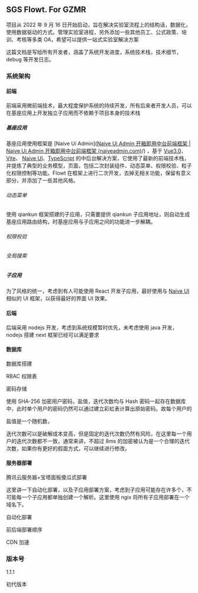 ## SGS Flowt. For GZMR

项目从 2022 年 9 月 16 日开始启动，旨在解决实验室流程上的结构话，数据化，使用数据驱动的方式。管理实验室进程，另外添加一些其他员工、公式政策、培训、考核等多类 OA，希望可以提供一站式实验室解决方案

这篇文档是写给所有开发者，涵盖了系统开发进度，系统技术栈，技术细节，debug 等开发日志。

### 系统架构

#### 前端

前端采用微前端技术，最大程度保护系统的持续开发，所有后来者开发人员，可以在基座应用上开发独立子应用而不依赖于项目本身的技术栈

##### 基座应用

基座应用使用框架是 [Naive Ui Admin]([Naive Ui Admin 开箱即用中台前端框架 | Naive Ui Admin 开箱即用中台前端框架 (naiveadmin.com)](https://docs.naiveadmin.com/)/) ，基于 [Vue3.0](https://github.com/vuejs/vue-next)、[Vite](https://github.com/vitejs/vite)、 [Naive UI](https://www.naiveui.com/)、[TypeScript](https://www.typescriptlang.org/) 的中后台解决方案，它使用了最新的前端技术栈，并提炼了典型的业务模型，页面，包括二次封装组件、动态菜单、权限校验、粒子化权限控制等功能。Flowt 在框架上进行二次开发，去掉无相关功能，保留有意义部分，并添加了一些其他风格。

###### 动态菜单

使用 qiankun 框架搭建的子应用，只需要提供 qiankun 子应用地址，则自动生成基座应用路由结构，时基座应用与子应用之间的功能进一步解耦。

###### 权限校验

###### 全局搜索

##### 子应用

为了风格的统一，考虑到有人可能使用 React 开发子应用，最好使用与 [Naive UI](https://www.naiveui.com/) 相似的 UI 框架，以获得最好的界面 UI 效果。

#### 后端

后端采用 nodejs 开发，考虑到系统规模暂时优先，未考虑使用 java 开发，nodejs 搭建 next 框架已经可以满足要求

#### 数据库

数据库搭建

RBAC 权限表

密码存储

使用 SHA-256 加密用户密码，盐值，迭代次数均与 Hash 密码一起存在数据库中，此时单个用户的密码仍然可以通过建立彩虹表计算出原始密码。故每个用户的

盐值是一个随机数，

迭代次数可以是破解成本变高，但是固定的迭代次数仍然有风险，在这里每一个用户的迭代次数都不一致，通常来讲，不超过 8ms 的加密被认为是一个合理的迭代次数，如果你有更好的假面方式，可以继续进行修改。

#### 服务器部署

腾讯云服务器+宝塔面板傻瓜式部署

这里讲一下自动化部署，以及子应用部署方案，考虑到子应用可能存在许多个，不可能每一个子应用都单独创建一个解析。这里使用 ngix 将所有子应用部署在一个域名下。

自动化部署

前后端部署顺序

CDN 加速

### 版本号

1.1.1

初代版本

####
